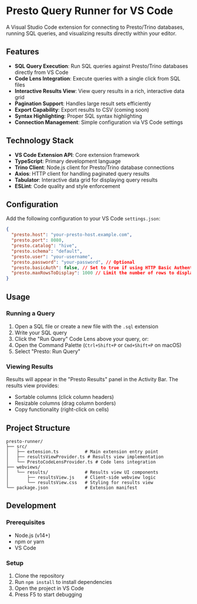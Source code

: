 # Presto Query Runner for VS Code

A Visual Studio Code extension for connecting to Presto/Trino databases, running SQL queries, and visualizing results directly within your editor.

## Features

- **SQL Query Execution**: Run SQL queries against Presto/Trino databases directly from VS Code
- **Code Lens Integration**: Execute queries with a single click from SQL files
- **Interactive Results View**: View query results in a rich, interactive data grid
- **Pagination Support**: Handles large result sets efficiently
- **Export Capability**: Export results to CSV (coming soon)
- **Syntax Highlighting**: Proper SQL syntax highlighting
- **Connection Management**: Simple configuration via VS Code settings

## Technology Stack

- **VS Code Extension API**: Core extension framework
- **TypeScript**: Primary development language
- **Trino Client**: Node.js client for Presto/Trino database connections
- **Axios**: HTTP client for handling paginated query results
- **Tabulator**: Interactive data grid for displaying query results
- **ESLint**: Code quality and style enforcement

## Configuration

Add the following configuration to your VS Code `settings.json`:

```json
{
  "presto.host": "your-presto-host.example.com",
  "presto.port": 8080,
  "presto.catalog": "hive",
  "presto.schema": "default",
  "presto.user": "your-username",
  "presto.password": "your-password", // Optional
  "presto.basicAuth": false, // Set to true if using HTTP Basic Authentication
  "presto.maxRowsToDisplay": 1000 // Limit the number of rows to display
}
```

## Usage

### Running a Query

1. Open a SQL file or create a new file with the `.sql` extension
2. Write your SQL query
3. Click the "Run Query" Code Lens above your query, or:
4. Open the Command Palette (`Ctrl+Shift+P` or `Cmd+Shift+P` on macOS)
5. Select "Presto: Run Query"

### Viewing Results

Results will appear in the "Presto Results" panel in the Activity Bar. The results view provides:

- Sortable columns (click column headers)
- Resizable columns (drag column borders)
- Copy functionality (right-click on cells)

## Project Structure

```
presto-runner/
├── src/
│   ├── extension.ts          # Main extension entry point
│   ├── resultsViewProvider.ts # Results view implementation
│   └── PrestoCodeLensProvider.ts # Code lens integration
├── webviews/
│   └── results/              # Results view UI components
│       ├── resultsView.js    # Client-side webview logic
│       └── resultsView.css   # Styling for results view
└── package.json              # Extension manifest
```

## Development

### Prerequisites

- Node.js (v14+)
- npm or yarn
- VS Code

### Setup

1. Clone the repository
2. Run `npm install` to install dependencies
3. Open the project in VS Code
4. Press F5 to start debugging 